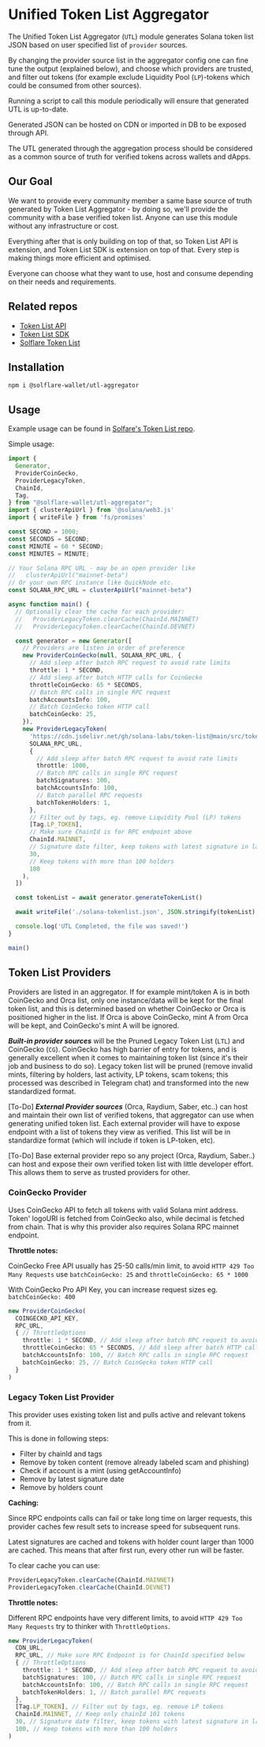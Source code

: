 # Unified Token List Aggregator

The Unified Token List Aggregator (`UTL`) module generates Solana token list JSON based on user specified list of `provider` sources.

By changing the provider source list in the aggregator config one can fine tune the output (explained below), and choose which providers are trusted, and filter out tokens (for example exclude Liquidity Pool (`LP`)-tokens which could be consumed from other sources).

Running a script to call this module periodically will ensure that generated UTL is up-to-date.

Generated JSON can be hosted on CDN or imported in DB to be exposed through API.

The UTL generated through the aggregation process should be considered as a common source of truth for verified tokens across wallets and dApps.

## Our Goal

We want to provide every community member a same base source of truth generated by Token List Aggregator - by doing so, we'll provide the community with a base verified token list. Anyone can use this module without any infrastructure or cost.

Everything after that is only building on top of that, so Token List API is extension, and Token List SDK is extension on top of that. Every step is making things more efficient and optimised.

Everyone can choose what they want to use, host and consume depending on their needs and requirements.

## Related repos

- [Token List API](https://github.com/solflare-wallet/utl-api)
- [Token List SDK](https://github.com/solflare-wallet/utl-sdk)
- [Solflare Token List](https://github.com/solflare-wallet/token-list)


## Installation
```shell
npm i @solflare-wallet/utl-aggregator
```

## Usage

Example usage can be found in [Solfare's Token List repo](https://github.com/solflare-wallet/token-list).


Simple usage: 

```ts
import {
  Generator,
  ProviderCoinGecko,
  ProviderLegacyToken,
  ChainId,
  Tag,
} from "@solflare-wallet/utl-aggregator";
import { clusterApiUrl } from '@solana/web3.js'
import { writeFile } from 'fs/promises'

const SECOND = 1000;
const SECONDS = SECOND;
const MINUTE = 60 * SECOND;
const MINUTES = MINUTE;

// Your Solana RPC URL - may be an open provider like
//   clusterApiUrl("mainnet-beta")
// Or your own RPC instance like QuickNode etc.
const SOLANA_RPC_URL = clusterApiUrl("mainnet-beta")

async function main() {
  // Optionally clear the cache for each provider:
  //   ProviderLegacyToken.clearCache(ChainId.MAINNET)
  //   ProviderLegacyToken.clearCache(ChainId.DEVNET)

  const generator = new Generator([
    // Providers are listen in order of preference
    new ProviderCoinGecko(null, SOLANA_RPC_URL, {
      // Add sleep after batch RPC request to avoid rate limits
      throttle: 1 * SECOND,
      // Add sleep after batch HTTP calls for CoinGecko
      throttleCoinGecko: 65 * SECONDS,
      // Batch RPC calls in single RPC request
      batchAccountsInfo: 100,
      // Batch CoinGecko token HTTP call
      batchCoinGecko: 25,
    }),
    new ProviderLegacyToken(
      'https://cdn.jsdelivr.net/gh/solana-labs/token-list@main/src/tokens/solana.tokenlist.json',
      SOLANA_RPC_URL,
      {
        // Add sleep after batch RPC request to avoid rate limits
        throttle: 1000,
        // Batch RPC calls in single RPC request
        batchSignatures: 100,
        batchAccountsInfo: 100,
        // Batch parallel RPC requests
        batchTokenHolders: 1,
      },
      // Filter out by tags, eg. remove Liquidity Pool (LP) tokens
      [Tag.LP_TOKEN],
      // Make sure ChainId is for RPC endpoint above
      ChainId.MAINNET,
      // Signature date filter, keep tokens with latest signature in last 30 days
      30,
      // Keep tokens with more than 100 holders
      100
    ),
  ])

  const tokenList = await generator.generateTokenList()

  await writeFile('./solana-tokenlist.json', JSON.stringify(tokenList), 'utf8')

  console.log('UTL Completed, the file was saved!')
}

main()

```


## Token List Providers
Providers are listed in an aggregator. If for example mint/token A is in both CoinGecko and Orca list, only one instance/data will be kept for the final token list, and this is determined based on whether CoinGecko or Orca is positioned higher in the list. If Orca is above CoinGecko, mint A from Orca will be kept, and CoinGecko's mint A will be ignored.

_**Built-in provider sources**_ will be the Pruned Legacy Token List (`LTL`) and CoinGecko (`CG`).
CoinGecko has high barrier of entry for tokens, and is generally excellent when it comes to maintaining token list (since it's their job and business to do so).
Legacy token list will be pruned (remove invalid mints, filtering by holders, last activity, LP tokens, scam tokens; this processed was described in Telegram chat) and transformed into the new standardized format.

[To-Do]  _**External Provider sources**_ (Orca, Raydium, Saber, etc..) can host and maintain their own list of verified tokens, that aggregator can use when generating unified token list. 
Each external provider will have to expose endpoint with a list of tokens they view as verified. This list will be in standardize format (which will include if token is LP-token, etc).

[To-Do] Base external provider repo so any project (Orca, Raydium, Saber..) can host and expose their own verified token list with little developer effort. This allows them to serve as trusted providers for other.

### CoinGecko Provider
Uses CoinGecko API to fetch all tokens with valid Solana mint address. 
Token' logoURI is fetched from CoinGecko also, while decimal is fetched from chain.
That is why this provider also requires Solana RPC mainnet endpoint.

**Throttle notes:**

CoinGecko Free API usually has 25-50 calls/min limit, to avoid `HTTP 429 Too Many Requests` use `batchCoinGecko: 25` 
and `throttleCoinGecko: 65 * 1000`

With CoinGecko Pro API Key, you can increase request sizes eg. `batchCoinGecko: 400`

```ts
new ProviderCoinGecko(
  COINGECKO_API_KEY,
  RPC_URL,
  { // ThrottleOptions
    throttle: 1 * SECOND, // Add sleep after batch RPC request to avoid rate limits
    throttleCoinGecko: 65 * SECONDS, // Add sleep after batch HTTP calls for CoinGecko
    batchAccountsInfo: 100, // Batch RPC calls in single RPC request
    batchCoinGecko: 25, // Batch CoinGecko token HTTP call
  }
)

```


### Legacy Token List Provider
This provider uses existing token list and pulls active and relevant tokens from it.

This is done in following steps:
- Filter by chainId and tags 
- Remove by token content (remove already labeled scam and phishing)
- Check if account is a mint (using getAccountInfo)
- Remove by latest signature date
- Remove by holders count

**Caching:**

Since RPC endpoints calls can fail or take long time on larger requests,
this provider caches few result sets to increase speed for subsequent runs.

Latest signatures are cached and tokens with holder count larger than 1000 are cached.
This means that after first run, every other run will be faster.

To clear cache you can use:
```javascript
ProviderLegacyToken.clearCache(ChainId.MAINNET)
ProviderLegacyToken.clearCache(ChainId.DEVNET)
```


**Throttle notes:**

Different RPC endpoints have very different limits, to avoid `HTTP 429 Too Many Requests` try to thinker with `ThrottleOptions`.


```ts
new ProviderLegacyToken(
  CDN_URL,
  RPC_URL, // Make sure RPC Endpoint is for ChainId specified below
  { // ThrottleOptions
    throttle: 1 * SECOND, // Add sleep after batch RPC request to avoid rate limits
    batchSignatures: 100, // Batch RPC calls in single RPC request
    batchAccountsInfo: 100, // Batch RPC calls in single RPC request
    batchTokenHolders: 1, // Batch parallel RPC requests
  },
  [Tag.LP_TOKEN], // Filter out by tags, eg. remove LP tokens
  ChainId.MAINNET, // Keep only chainId 101 tokens 
  30, // Signature date filter, keep tokens with latest signature in last 30 days
  100, // Keep tokens with more than 100 holders 
)

```
